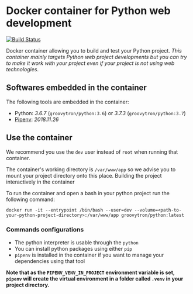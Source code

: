 # Docker container for Python web development

[![Build Status](https://travis-ci.org/groovytron/python-container.svg?branch=master)](https://travis-ci.org/groovytron/python-container)

Docker container allowing you to build and test your Python project. _This container mainly targets Python web project developments but you can try to make it work with your project even if your project is not using web technologies_.

## Softwares embedded in the container

The following tools are embedded in the container:

- Python: _3.6.7_ (`groovytron/python:3.6`) or _3.7.3_ (`groovytron/python:3.7`)
- [Pipenv](https://github.com/pypa/pipenv): _2018.11.26_

## Use the container

We recommend you use the `dev` user instead of `root` when running that container.

The container's working directory is `/var/www/app` so we advise you to mount your project directory onto this place. Building the project interactively in the container

To run the container and open a bash in your python project run the following command:

`docker run -it --entrypoint /bin/bash --user=dev --volume=<path-to-your-python-project-directory>:/var/www/app groovytron/python:latest`

### Commands configurations

- The python interpreter is usable through the `python`
- You can install python packages using either `pip`
- `pipenv` is installed in the container if you want to manage your dependencies using that tool

**Note that as the `PIPENV_VENV_IN_PROJECT` environment variable is set, `pipenv` will create the virtual environment in a folder called `.venv` in your project directory.**
